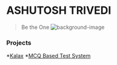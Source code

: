 # ASHUTOSH TRIVEDI
>Be the One
![background-image](https://github.com/code-ashutosh/Username/images/background.jpg)
### Projects
*[Kalax](https://kalax.netlify.app/)
*[MCQ Based Test System](https://ecell-hbtu.web.app/)